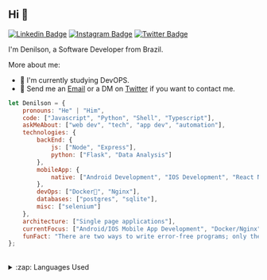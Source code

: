 ## Hi 👋

[![Linkedin Badge](https://img.shields.io/badge/-LinkedIn-blue?style=flat-square&logo=Linkedin&logoColor=white&link=https://www.linkedin.com/in/denilson-martins-2781951b2/)](https://www.linkedin.com/in/denilson-martins-2781951b2/)
[![Instagram Badge](https://img.shields.io/badge/-Instagram-purple?style=flat-square&logo=Instagram&logoColor=white&link=https://www.instagram.com/denilson_17y/)](https://www.instagram.com/denilson_17y/)
[![Twitter Badge](https://img.shields.io/badge/-Twitter-1DA1F2?style=flat-square&logo=twitter&logoColor=white&link=https://twitter.com/Denlson39595217)](https://twitter.com/Denlson39595217)


I'm Denilson, a Software Developer from Brazil. 

More about me:
- 🦾 I'm currently studying DevOPS.
- :email: Send me an [Email](mailto:contato.denilsonsilva@gmail.com) or a DM on [Twitter](https://twitter.com/Denlson39595217) if you want to contact me.

```javascript
let Denilson = {
    pronouns: "He" | "Him",
    code: ["Javascript", "Python", "Shell", "Typescript"],
    askMeAbout: ["web dev", "tech", "app dev", "automation"],
    technologies: {
        backEnd: {
            js: ["Node", "Express"],
            python: ["Flask", "Data Analysis"]
        },
        mobileApp: {
            native: ["Android Development", "IOS Development", "React Native"]
        },
        devOps: ["Docker🐳", "Nginx"],
        databases: ["postgres", "sqlite"],
        misc: ["selenium"]
    },
    architecture: ["Single page applications"],
    currentFocus: ["Android/IOS Mobile App Development", "Docker/Nginx"],
    funFact: "There are two ways to write error-free programs; only the third one works"
};
```

<br />
<details>
  <summary>:zap: Languages Used</summary>
  <img src="https://github-readme-stats.vercel.app/api/top-langs/?username=denilsonpy&layout=compact&bg_color=ffffff&text_color=333333">
</details>

